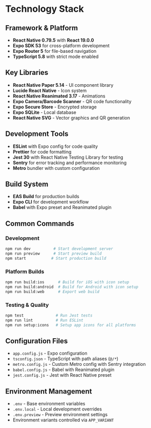 # Technology Stack

## Framework & Platform
- **React Native 0.79.5** with **React 19.0.0**
- **Expo SDK 53** for cross-platform development
- **Expo Router 5** for file-based navigation
- **TypeScript 5.8** with strict mode enabled

## Key Libraries
- **React Native Paper 5.14** - UI component library
- **Lucide React Native** - Icon system
- **React Native Reanimated 3.17** - Animations
- **Expo Camera/Barcode Scanner** - QR code functionality
- **Expo Secure Store** - Encrypted storage
- **Expo SQLite** - Local database
- **React Native SVG** - Vector graphics and QR generation

## Development Tools
- **ESLint** with Expo config for code quality
- **Prettier** for code formatting
- **Jest 30** with React Native Testing Library for testing
- **Sentry** for error tracking and performance monitoring
- **Metro** bundler with custom configuration

## Build System
- **EAS Build** for production builds
- **Expo CLI** for development workflow
- **Babel** with Expo preset and Reanimated plugin

## Common Commands

### Development
```bash
npm run dev          # Start development server
npm run preview      # Start preview build
npm start           # Start production build
```

### Platform Builds
```bash
npm run build:ios      # Build for iOS with icon setup
npm run build:android  # Build for Android with icon setup
npm run build:web      # Export web build
```

### Testing & Quality
```bash
npm test              # Run Jest tests
npm run lint          # Run ESLint
npm run setup:icons   # Setup app icons for all platforms
```

## Configuration Files
- `app.config.js` - Expo configuration
- `tsconfig.json` - TypeScript with path aliases (`@/*`)
- `metro.config.js` - Custom Metro config with Sentry integration
- `babel.config.js` - Babel with Reanimated plugin
- `jest.config.js` - Jest with React Native preset

## Environment Management
- `.env` - Base environment variables
- `.env.local` - Local development overrides  
- `.env.preview` - Preview environment settings
- Environment variants controlled via `APP_VARIANT`